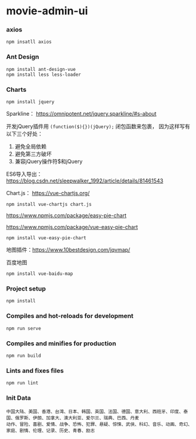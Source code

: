 # movie-admin-ui

### axios
```
npm insatll axios
```

### Ant Design
```
npm install ant-design-vue
npm install less less-loader
```

### Charts

```npm install jquery```

Sparkline：  https://omnipotent.net/jquery.sparkline/#s-about

开发jQuery插件用
 ```(function($){})(jQuery);```
闭包函数来包裹，
因为这样写有以下三个好处：
1. 避免全局依赖
2. 避免第三方破坏
3. 兼容jQuery操作符$和jQuery

ES6导入导出：https://blog.csdn.net/sleepwalker_1992/article/details/81461543

Chart.js：   https://vue-chartjs.org/

```
npm install vue-chartjs chart.js

```

https://www.npmjs.com/package/easy-pie-chart

https://www.npmjs.com/package/vue-easy-pie-chart

```npm install vue-easy-pie-chart```

地图插件：https://www.10bestdesign.com/jqvmap/

百度地图

```npm install vue-baidu-map```

### Project setup
```
npm install
```

### Compiles and hot-reloads for development
```
npm run serve
```

### Compiles and minifies for production
```
npm run build
```

### Lints and fixes files
```
npm run lint
```

### Init Data
```
中国大陆、美国、香港、台湾、日本、韩国、英国、法国、德国、意大利、西班牙、印度、泰国、俄罗斯、伊朗、加拿大、澳大利亚、爱尔兰、瑞典、巴西、丹麦
动作、冒险、喜剧、爱情、战争、恐怖、犯罪、悬疑、惊悚、武侠、科幻、音乐、动画、奇幻、家庭、剧情、伦理、记录、历史、青春、励志
```

